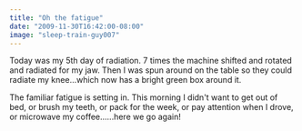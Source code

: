 ```yaml
---
title: "Oh the fatigue"
date: "2009-11-30T16:42:00-08:00"
image: "sleep-train-guy007"
---
```


Today was my 5th day of radiation. 7 times the machine shifted and rotated and radiated for my jaw.  Then I was spun around on the table so they could radiate my knee...which now has a bright green box around it.

The familiar  fatigue is setting in. This morning I didn't want to get out of bed, or brush my teeth, or pack for the week, or pay attention when I drove, or microwave my coffee......here we go again!